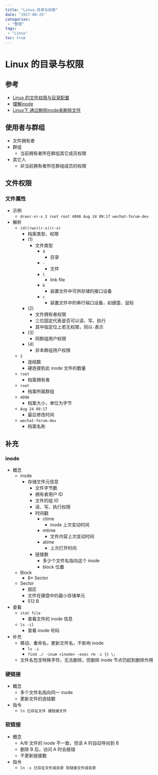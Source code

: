 ```yaml
---
title: "Linux.目录与权限"
date: "2017-08-25"
categories:
 - "整理"
tags:
 - "Linux"
toc: true
---
```



# Linux 的目录与权限

## 参考
- [Linux 的文件权限与目录配置](http://cn.linux.vbird.org/linux_basic/0210filepermission.php)
- [理解inode](http://www.ruanyifeng.com/blog/2011/12/inode.html)
- [Linux下 通过删除inode来删除文件](http://www.361way.com/rm-file-use-inode/4187.html)


## 使用者与群组
- 文件拥有者
- 群组
    - 当前拥有者所在群组其它成员权限
- 其它人
    - 非当前拥有者所在群组成员的权限

## 文件权限
### 文件属性
- 示例
    - `drwxr-xr-x 2 root root 4096 Aug 24 09:17 wechat-forum-dev`
- 解析
    - `(d)(rwx)(r-x)(r-x)`
        - 档案类型、权限
        - (1)
            - 文件类型
                - `d`
                    - 目录
                - `-`
                    - 文件
                - `l`
                    - link file
                - `b`
                    - 装置文件中可供存储的接口设备
                - `c`
                    - 装置文件中的串行端口设备，如键盘、鼠标
        - (2)
            - 文件拥有者权限
            - 三位固定代表是否可以读、写、执行
            - 其中指定位上若无权限，则以`-`表示
        - (3)
            - 同群组用户权限
        - (4)
            - 非本群组用户权限
    - `2 `
        - 连结数
        - 硬连接到此 inode 文件的数量
    - `root`
        - 档案拥有者
    - `root`
        - 档案所属群组
    - `4096 `
        - 档案大小，单位为字节
    - `Aug 24 09:17 `
        - 最后修改时间
    - `wechat-forum-dev`
        - 档案名称


## 补充
### inode
- 概念
    - inode
        - 存储文件元信息
            - 文件字节数
            - 拥有者用户 ID
            - 文件的组 ID
            - 读、写、执行权限
            - 时间戳
                - ctime
                    - inode 上次变动时间
                - mtime
                    - 文件内容上次变动时间
                - atime
                    - 上次打开时间
            - 链接数
                - 多少个文件名指向这个 inode
                - block 位置
    - Block
        - 8* Sector
    - Sector
        - 扇区
        - 文件在硬盘中的最小存储单元
        - 512 B
- 查看
    - `stat file`
        - 查看文件的 inode 信息
    - `ls -il`
        - 查看 inode 号码
- 补充
    - 移动、重命名，更新文件名，不影响 inode
        - `ls -i`
        - `find ./ -inum <inode> -exec rm -i {} \;`
    - 文件名包含特殊字符，无法删除，但删除 inode 节点仍起到删除作用

### 硬链接
- 概念
    - 多个文件名指向同一 inode
    - 更新文件的连结数
- 指令
    - `ln 已存在文件 硬链接文件`

### 软链接
- 概念
    - A/B 文件的 inode 不一致，但读 A 时自动导向到 B
    - 删除 B 后，访问 A 时会报错
    - 不更新链接数
- 指令
    - `ln -s 已存在文件或目录 软链接文件或目录`
